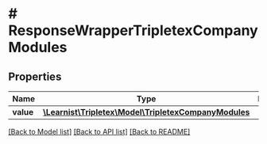 # # ResponseWrapperTripletexCompanyModules

## Properties

Name | Type | Description | Notes
------------ | ------------- | ------------- | -------------
**value** | [**\Learnist\Tripletex\Model\TripletexCompanyModules**](TripletexCompanyModules.md) |  | [optional]

[[Back to Model list]](../../README.md#models) [[Back to API list]](../../README.md#endpoints) [[Back to README]](../../README.md)
